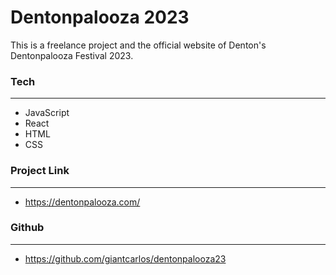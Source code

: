 # **Dentonpalooza 2023**

This is a freelance project and the official website of Denton's Dentonpalooza Festival 2023.

### **Tech**
---

- JavaScript
- React
- HTML
- CSS


### **Project Link**
---

- https://dentonpalooza.com/


### **Github**
---

- https://github.com/giantcarlos/dentonpalooza23
